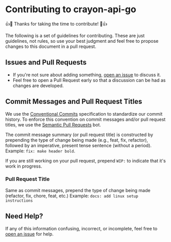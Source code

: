 # Contributing to crayon-api-go

:+1::tada: Thanks for taking the time to contribute! :tada::+1:

The following is a set of guidelines for contributing. These are just
guidelines, not rules, so use your best judgment and feel free to
propose changes to this document in a pull request.

## Issues and Pull Requests

* If you're not sure about adding something, [open an issue](https://github.com/bjerkio/crayon-api-go/issues/new) to discuss it.
* Feel free to open a Pull Request early so that a discussion can be had as changes are developed.

## Commit Messages and Pull Request Titles

We use the [Conventional Commits](https://www.conventionalcommits.org/en/v1.0.0/) specification to standardize our commit history. To enforce this convention on commit messages and/or pull request titles, we use the [Semantic Pull Requests](https://github.com/probot/semantic-pull-requests) bot.

The commit message summary (or pull request title) is constructed by prepending the type of change being made (e.g., feat, fix, refactor), followed by an imperative, present tense sentence (without a period).
Example: `fix: make header bold`.

If you are still working on your pull request, prepend `WIP:` to indicate that it's work in progress.

### Pull Request Title

Same as commit messages, prepend the type of change being made (refactor, fix, chore, feat, etc.) 
Example: `docs: add linux setup instructions`

## Need Help?

If any of this information confusing, incorrect, or incomplete, feel free to
[open an issue](https://github.com/bjerkio/crayon-api-go/issues/new)
for help.
